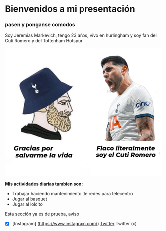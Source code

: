 # Bienvenidos a mi presentación
### pasen y ponganse comodos

Soy Jeremias Markevich, tengo 23 años, vivo en hurlingham y soy fan del Cuti Romero y del Tottenham Hotspur

![Foto Cuti](./assets/Cuti.jpeg)

**Mis actividades diarias tambien son:**
* Trabajar haciendo mantenimiento de redes para telecentro
* Jugar al basquet
* Jugar al lolcito



Esta sección ya es de prueba, aviso
- [x] [Instagram] (https://www.instagram.com/)
[Twitter](https://x.com/home) Twitter (x)


